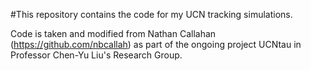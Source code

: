 #This repository contains the code for my UCN tracking simulations.

Code is taken and modified from Nathan Callahan (https://github.com/nbcallah) as part of the ongoing project UCNtau in Professor Chen-Yu Liu's Research Group.